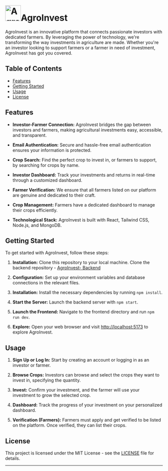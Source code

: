 # <img src="https://i.ibb.co/qrstgTm/Agro-Invest-logo.png" alt="AgroInvest Logo" width="50" />AgroInvest

AgroInvest is an innovative platform that connects passionate investors with dedicated farmers. By leveraging the power of technology, we're transforming the way investments in agriculture are made. Whether you're an investor looking to support farmers or a farmer in need of investment, AgroInvest has got you covered.

## Table of Contents

- [Features](#features)
- [Getting Started](#getting-started)
- [Usage](#usage)
- [License](#license)

## Features

- **Investor-Farmer Connection:** AgroInvest bridges the gap between investors and farmers, making agricultural investments easy, accessible, and transparent.

- **Email Authentication:** Secure and hassle-free email authentication ensures your information is protected.

- **Crop Search:** Find the perfect crop to invest in, or farmers to support, by searching for crops by name.

- **Investor Dashboard:** Track your investments and returns in real-time through a customized dashboard.

- **Farmer Verification:** We ensure that all farmers listed on our platform are genuine and dedicated to their craft.

- **Crop Management:** Farmers have a dedicated dashboard to manage their crops efficiently.

- **Technological Stack:** AgroInvest is built with React, Tailwind CSS, Node.js, and MongoDB.

## Getting Started

To get started with AgroInvest, follow these steps:

1. **Installation:** Clone this repository to your local machine. Clone the backend repository - [AgroInvest- Backend](https://github.com/aniketxpawar/AgroInvest.git)

2. **Configuration:** Set up your environment variables and database connections in the relevant files.

3. **Installation:** Install the necessary dependencies by running `npm install`.

4. **Start the Server:** Launch the backend server with `npm start`.

5. **Launch the Frontend:** Navigate to the frontend directory and run `npm run dev`.

6. **Explore:** Open your web browser and visit [http://localhost:5173](http://localhost:5173) to explore AgroInvest.

## Usage

1. **Sign Up or Log In:** Start by creating an account or logging in as an investor or farmer.

2. **Browse Crops:** Investors can browse and select the crops they want to invest in, specifying the quantity.

3. **Invest:** Confirm your investment, and the farmer will use your investment to grow the selected crop.

4. **Dashboard:** Track the progress of your investment on your personalized dashboard.

5. **Verification (Farmers):** Farmers must apply and get verified to be listed on the platform. Once verified, they can list their crops.


## License

This project is licensed under the MIT License - see the [LICENSE](LICENSE) file for details.

---
